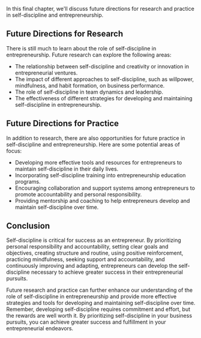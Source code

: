 
In this final chapter, we'll discuss future directions for research and practice in self-discipline and entrepreneurship.

Future Directions for Research
------------------------------

There is still much to learn about the role of self-discipline in entrepreneurship. Future research can explore the following areas:

* The relationship between self-discipline and creativity or innovation in entrepreneurial ventures.
* The impact of different approaches to self-discipline, such as willpower, mindfulness, and habit formation, on business performance.
* The role of self-discipline in team dynamics and leadership.
* The effectiveness of different strategies for developing and maintaining self-discipline in entrepreneurship.

Future Directions for Practice
------------------------------

In addition to research, there are also opportunities for future practice in self-discipline and entrepreneurship. Here are some potential areas of focus:

* Developing more effective tools and resources for entrepreneurs to maintain self-discipline in their daily lives.
* Incorporating self-discipline training into entrepreneurship education programs.
* Encouraging collaboration and support systems among entrepreneurs to promote accountability and personal responsibility.
* Providing mentorship and coaching to help entrepreneurs develop and maintain self-discipline over time.

Conclusion
----------

Self-discipline is critical for success as an entrepreneur. By prioritizing personal responsibility and accountability, setting clear goals and objectives, creating structure and routine, using positive reinforcement, practicing mindfulness, seeking support and accountability, and continuously improving and adapting, entrepreneurs can develop the self-discipline necessary to achieve greater success in their entrepreneurial pursuits.

Future research and practice can further enhance our understanding of the role of self-discipline in entrepreneurship and provide more effective strategies and tools for developing and maintaining self-discipline over time. Remember, developing self-discipline requires commitment and effort, but the rewards are well worth it. By prioritizing self-discipline in your business pursuits, you can achieve greater success and fulfillment in your entrepreneurial endeavors.
